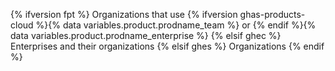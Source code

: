 {% ifversion fpt %}
Organizations that use {% ifversion ghas-products-cloud %}{% data variables.product.prodname_team %} or {% endif %}{% data variables.product.prodname_enterprise %}
{% elsif ghec %}
Enterprises and their organizations
{% elsif ghes %}
Organizations
{% endif %}
